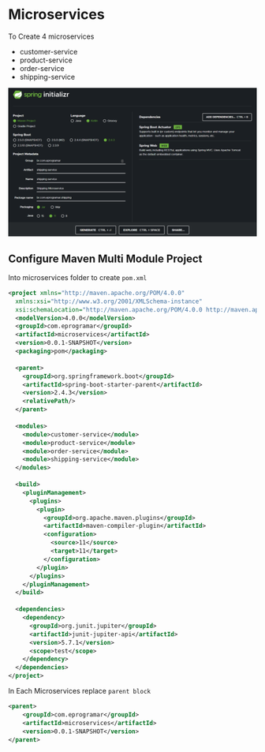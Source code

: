 # Microservices

To Create 4 microservices

- customer-service
- product-service
- order-service
- shipping-service

![Spring Initialzr](../assets/spring-initializr-create-microservices.png)

## Configure Maven Multi Module Project

Into microservices folder to create `pom.xml`

```xml
<project xmlns="http://maven.apache.org/POM/4.0.0"
  xmlns:xsi="http://www.w3.org/2001/XMLSchema-instance"
  xsi:schemaLocation="http://maven.apache.org/POM/4.0.0 http://maven.apache.org/xsd/maven-4.0.0.xsd">
  <modelVersion>4.0.0</modelVersion>
  <groupId>com.eprogramar</groupId>
  <artifactId>microservices</artifactId>
  <version>0.0.1-SNAPSHOT</version>
  <packaging>pom</packaging>

  <parent>
    <groupId>org.springframework.boot</groupId>
    <artifactId>spring-boot-starter-parent</artifactId>
    <version>2.4.3</version>
    <relativePath/>
  </parent>

  <modules>
    <module>customer-service</module>
    <module>product-service</module>
    <module>order-service</module>
    <module>shipping-service</module>
  </modules>

  <build>
    <pluginManagement>
      <plugins>
        <plugin>
          <groupId>org.apache.maven.plugins</groupId>
          <artifactId>maven-compiler-plugin</artifactId>
          <configuration>
            <source>11</source>
            <target>11</target>
          </configuration>
        </plugin>
      </plugins>
    </pluginManagement>
  </build>

  <dependencies>
    <dependency>
      <groupId>org.junit.jupiter</groupId>
      <artifactId>junit-jupiter-api</artifactId>
      <version>5.7.1</version>
      <scope>test</scope>
    </dependency>
  </dependencies>
</project>
```

In Each Microservices replace `parent block`

```xml
<parent>
    <groupId>com.eprogramar</groupId>
    <artifactId>microservices</artifactId>	
    <version>0.0.1-SNAPSHOT</version>
</parent>
```
